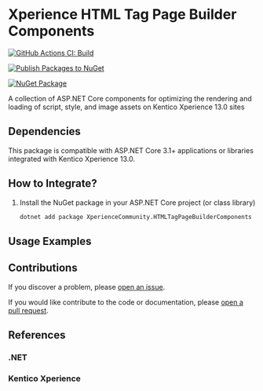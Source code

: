 # Xperience HTML Tag Page Builder Components

[![GitHub Actions CI: Build](https://github.com/wiredviews/xperience-html-tag-page-builder-components/actions/workflows/ci.yml/badge.svg?branch=main)](https://github.com/wiredviews/xperience-html-tag-page-builder-components/actions/workflows/ci.yml)

[![Publish Packages to NuGet](https://github.com/wiredviews/xperience-html-tag-page-builder-components/actions/workflows/publish.yml/badge.svg?branch=main)](https://github.com/wiredviews/xperience-html-tag-page-builder-components/actions/workflows/publish.yml)

[![NuGet Package](https://img.shields.io/nuget/v/XperienceCommunity.HTMLTagPageBuilderComponents.svg)](https://www.nuget.org/packages/XperienceCommunity.HTMLTagPageBuilderComponents)

A collection of ASP.NET Core components for optimizing the rendering and loading of script, style, and image assets on Kentico Xperience 13.0 sites

## Dependencies

This package is compatible with ASP.NET Core 3.1+ applications or libraries integrated with Kentico Xperience 13.0.

## How to Integrate?

1. Install the NuGet package in your ASP.NET Core project (or class library)

   ```bash
   dotnet add package XperienceCommunity.HTMLTagPageBuilderComponents
   ```

## Usage Examples

## Contributions

If you discover a problem, please [open an issue](https://github.com/wiredviews/xperience-html-tag-page-builder-components/issues/new).

If you would like contribute to the code or documentation, please [open a pull request](https://github.com/wiredviews/xperience-html-tag-page-builder-components/compare).

## References

### .NET

### Kentico Xperience
